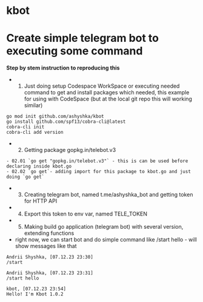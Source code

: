 # kbot

# Create simple telegram bot to executing some command

**Step by stem instruction to reproducing this**

- 01. Just doing setup Codespace WorkSpace or executing needed command to get and install packages which needed, this example for using with CodeSpace (but at the local git repo this will working similar)
```
go mod init github.com/ashyshka/kbot
go install github.com/spf13/cobra-cli@latest
cobra-cli init
cobra-cli add version
```
- 02. Getting package gopkg.in/telebot.v3
```
- 02.01 `go get "gopkg.in/telebot.v3"` - this is can be used before declaring inside kbot.go
- 02.02 `go get`- adding import for this package to kbot.go and just doing `go get`
```
- 03. Creating telegram bot, named t.me/ashyshka_bot and getting token for HTTP API
- 04. Export this token to env var, named TELE_TOKEN
- 05. Making build go application (telegram bot) with several version, extending functions
- right now, we can start bot and do simple command like /start hello - will show messages like that
```
Andrii Shyshka, [07.12.23 23:30]
/start

Andrii Shyshka, [07.12.23 23:31]
/start hello

kbot, [07.12.23 23:54]
Hello! I'm Kbot 1.0.2
```
